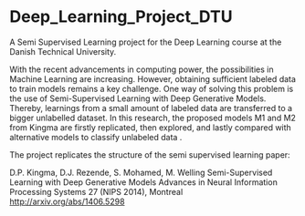 # Deep_Learning_Project_DTU
A Semi Supervised Learning project for the Deep Learning course at the Danish Technical University.

With the recent advancements in computing power, the possibilities in Machine Learning are increasing. However,  obtaining sufficient labeled data to train models remains a key challenge. One way of solving this problem is the use of Semi-Supervised Learning with Deep Generative Models. Thereby, learnings from a small amount of labeled data are transferred to a bigger unlabelled dataset. In this research, the proposed models M1 and M2 from Kingma are firstly replicated, then explored, and lastly compared with alternative models to classify unlabeled data . 

The project replicates the structure of the semi supervised learning paper: 

D.P. Kingma, D.J. Rezende, S. Mohamed, M. Welling
Semi-Supervised Learning with Deep Generative Models
Advances in Neural Information Processing Systems 27 (NIPS 2014), Montreal
http://arxiv.org/abs/1406.5298
